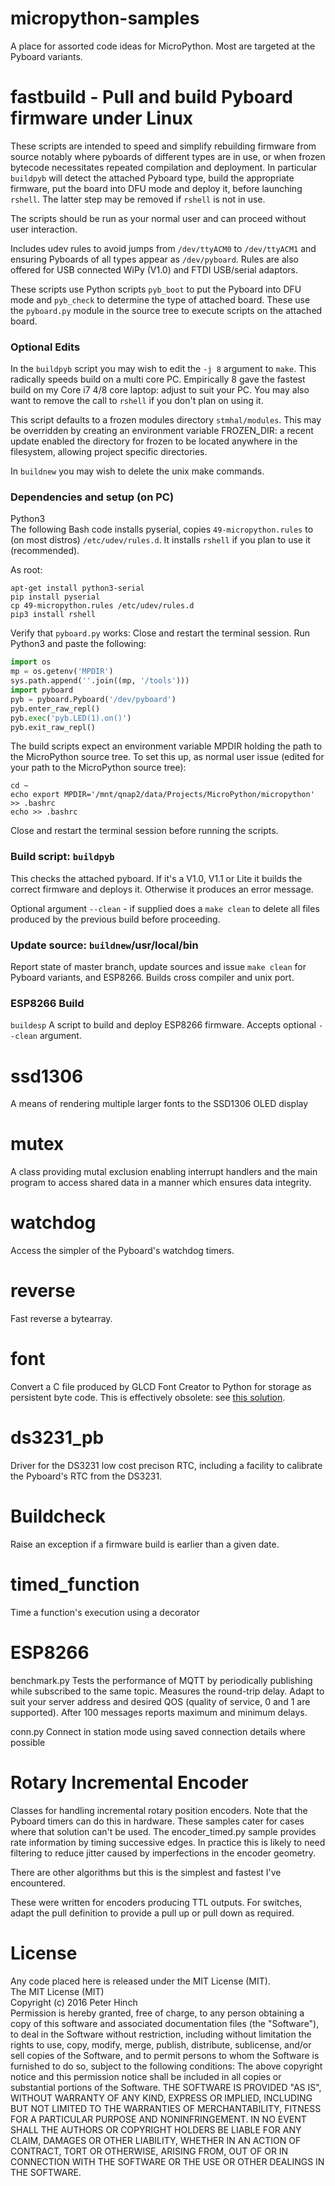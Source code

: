 # micropython-samples
A place for assorted code ideas for MicroPython. Most are targeted at the
Pyboard variants.

# fastbuild - Pull and build Pyboard firmware under Linux
These scripts are intended to speed and simplify rebuilding firmware from
source notably where pyboards of different types are in use, or when
frozen bytecode necessitates repeated compilation and deployment. In
particular ``buildpyb`` will detect the attached Pyboard type, build the
appropriate firmware, put the board into DFU mode and deploy it, before
launching ``rshell``. The latter step may be removed if ``rshell`` is not in
use.

The scripts should be run as your normal user and can proceed without user
interaction.

Includes udev rules to avoid jumps from ``/dev/ttyACM0`` to ``/dev/ttyACM1``
and ensuring Pyboards of all types appear as ``/dev/pyboard``. Rules are also
offered for USB connected WiPy (V1.0) and FTDI USB/serial adaptors.

These scripts use Python scripts ``pyb_boot`` to put the Pyboard into DFU mode
and ``pyb_check`` to determine the type of attached board. These use the
``pyboard.py`` module in the source tree to execute scripts on the attached
board.

### Optional Edits

In the ``buildpyb`` script you may wish to edit the ``-j 8`` argument to ``make``.
This radically speeds build on a multi core PC. Empirically 8 gave the fastest
build on my Core i7 4/8 core laptop: adjust to suit your PC. You may also want
to remove the call to ``rshell`` if you don't plan on using it.

This script defaults to a frozen modules directory ``stmhal/modules``. This may
be overridden by creating an environment variable FROZEN_DIR: a recent update
enabled the directory for frozen to be located anywhere in the filesystem,
allowing project specific directories.

In ``buildnew`` you may wish to delete the unix make commands.

### Dependencies and setup (on PC)

Python3  
The following Bash code installs pyserial, copies ``49-micropython.rules`` to
(on most distros) ``/etc/udev/rules.d``. It installs ``rshell`` if you plan to
use it (recommended).

As root:
```
apt-get install python3-serial
pip install pyserial
cp 49-micropython.rules /etc/udev/rules.d
pip3 install rshell
```

Verify that ``pyboard.py`` works: Close and restart the terminal session. Run
Python3 and paste the following:

```python
import os
mp = os.getenv('MPDIR')
sys.path.append(''.join((mp, '/tools')))
import pyboard
pyb = pyboard.Pyboard('/dev/pyboard')
pyb.enter_raw_repl()
pyb.exec('pyb.LED(1).on()')
pyb.exit_raw_repl()
```

The build scripts expect an environment variable MPDIR holding the path to the
MicroPython source tree. To set this up, as normal user issue (edited for your
path to the MicroPython source tree):

```
cd ~
echo export MPDIR='/mnt/qnap2/data/Projects/MicroPython/micropython' >> .bashrc
echo >> .bashrc
```

Close and restart the terminal session before running the scripts.

### Build script: ``buildpyb``  
This checks the attached pyboard. If it's a V1.0, V1.1 or Lite it builds the
correct firmware and deploys it. Otherwise it produces an error message.

Optional argument ``--clean`` - if supplied does a ``make clean`` to delete
all files produced by the previous build before proceeding.

### Update source: ``buildnew``/usr/local/bin

Report state of master branch, update sources and issue ``make clean`` for
Pyboard variants, and ESP8266. Builds cross compiler and unix port.

### ESP8266 Build

``buildesp`` A script to build and deploy ESP8266 firmware. Accepts optional
``--clean`` argument.

# ssd1306

A means of rendering multiple larger fonts to the SSD1306 OLED display

# mutex
A class providing mutal exclusion enabling interrupt handlers and the main program to access shared
data in a manner which ensures data integrity.

# watchdog
Access the simpler of the Pyboard's watchdog timers.

# reverse
Fast reverse a bytearray.

# font
Convert a C file produced by GLCD Font Creator to Python for storage as
persistent byte code. This is effectively obsolete: see [this solution](https://github.com/peterhinch/micropython-font-to-py.git).

# ds3231_pb
Driver for the DS3231 low cost precison RTC, including a facility to calibrate the Pyboard's RTC
from the DS3231.

# Buildcheck
Raise an exception if a firmware build is earlier than a given date.

# timed_function
Time a function's execution using a decorator

# ESP8266
benchmark.py Tests the performance of MQTT by periodically publishing while subscribed to
the same topic. Measures the round-trip delay. Adapt to suit your server address and desired
QOS (quality of service, 0 and 1 are supported). After 100 messages reports maximum and
minimum delays.

conn.py Connect in station mode using saved connection details where possible

# Rotary Incremental Encoder

Classes for handling incremental rotary position encoders. Note that the Pyboard timers can
do this in hardware. These samples cater for cases where that solution can't be used. The
encoder_timed.py sample provides rate information by timing successive edges. In practice this
is likely to need filtering to reduce jitter caused by imperfections in the encoder geometry.

There are other algorithms but this is the simplest and fastest I've encountered.

These were written for encoders producing TTL outputs. For switches, adapt the pull definition
to provide a pull up or pull down as required.

# License

Any code placed here is released under the MIT License (MIT).  
The MIT License (MIT)  
Copyright (c) 2016 Peter Hinch  
Permission is hereby granted, free of charge, to any person obtaining a copy
of this software and associated documentation files (the "Software"), to deal
in the Software without restriction, including without limitation the rights
to use, copy, modify, merge, publish, distribute, sublicense, and/or sell
copies of the Software, and to permit persons to whom the Software is
furnished to do so, subject to the following conditions:
The above copyright notice and this permission notice shall be included in
all copies or substantial portions of the Software.
THE SOFTWARE IS PROVIDED "AS IS", WITHOUT WARRANTY OF ANY KIND, EXPRESS OR
IMPLIED, INCLUDING BUT NOT LIMITED TO THE WARRANTIES OF MERCHANTABILITY,
FITNESS FOR A PARTICULAR PURPOSE AND NONINFRINGEMENT. IN NO EVENT SHALL THE
AUTHORS OR COPYRIGHT HOLDERS BE LIABLE FOR ANY CLAIM, DAMAGES OR OTHER
LIABILITY, WHETHER IN AN ACTION OF CONTRACT, TORT OR OTHERWISE, ARISING FROM,
OUT OF OR IN CONNECTION WITH THE SOFTWARE OR THE USE OR OTHER DEALINGS IN
THE SOFTWARE.
